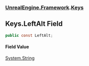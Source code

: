 ### [UnrealEngine.Framework](./UnrealEngine-Framework.md 'UnrealEngine.Framework').[Keys](./Keys.md 'UnrealEngine.Framework.Keys')
## Keys.LeftAlt Field
  
```csharp
public const LeftAlt;
```
#### Field Value
[System.String](https://docs.microsoft.com/en-us/dotnet/api/System.String 'System.String')  
